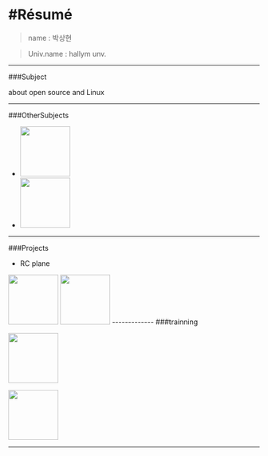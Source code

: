 #Résumé
=============
>name : 박상현

>Univ.name : hallym unv.

------------
###Subject

about open source and Linux

------------
###OtherSubjects
* <img width = "100" src = "https://user-images.githubusercontent.com/34888425/48927631-c3ebd180-ef1a-11e8-9005-cc7cde15ee59.PNG">
* <img width = "100" src = "https://user-images.githubusercontent.com/34888425/48927633-c4846800-ef1a-11e8-89be-9ea434511247.png">

-------------
###Projects
* RC plane
<img width = "100" src = "https://user-images.githubusercontent.com/34888425/48927859-f696c980-ef1c-11e8-8901-8a6abd705f9a.jpeg">
<img width = "100" src = "https://user-images.githubusercontent.com/34888425/48927860-f696c980-ef1c-11e8-9893-98a35f2d55d6.jpeg">
-------------
###trainning

[<img width = "100" src = "https://user-images.githubusercontent.com/34888425/48927808-8e47e800-ef1c-11e8-86d9-e4a748844676.jpg">](https://www.google.com)

[<img width = "100" src = "https://user-images.githubusercontent.com/34888425/48927632-c4846800-ef1a-11e8-9275-012afe94387f.png">](https://www.stackoverflow.com)

-------------

